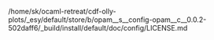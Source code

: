 /home/sk/ocaml-retreat/cdf-olly-plots/_esy/default/store/b/opam__s__config-opam__c__0.0.2-502daff6/_build/install/default/doc/config/LICENSE.md